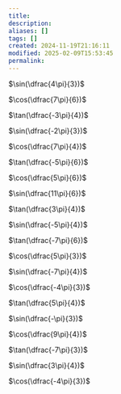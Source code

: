 ```yaml
---
title: 
description: 
aliases: []
tags: []
created: 2024-11-19T21:16:11
modified: 2025-02-09T15:53:45
permalink:
---
```



$\sin(\dfrac{4\pi}{3})$

$\cos(\dfrac{7\pi}{6})$

$\tan(\dfrac{-3\pi}{4})$

$\sin(\dfrac{-2\pi}{3})$

$\cos(\dfrac{7\pi}{4})$

$\tan(\dfrac{-5\pi}{6})$

$\cos(\dfrac{5\pi}{6})$

$\sin(\dfrac{11\pi}{6})$

$\tan(\dfrac{3\pi}{4})$

$\sin(\dfrac{-5\pi}{4})$

$\tan(\dfrac{-7\pi}{6})$


$\cos(\dfrac{5\pi}{3})$


$\sin(\dfrac{-7\pi}{4})$

$\cos(\dfrac{-4\pi}{3})$

$\tan(\dfrac{5\pi}{4})$

$\sin(\dfrac{-\pi}{3})$

$\cos(\dfrac{9\pi}{4})$

$\tan(\dfrac{-7\pi}{3})$

$\sin(\dfrac{3\pi}{4})$

$\cos(\dfrac{-4\pi}{3})$
